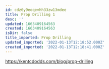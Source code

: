```yaml
---
id: cdz6y9eoqevhh33zw13mdee
title: Prop Drilling 1
desc: ''
updated: 1663409164563
created: 1663409164563
isDir: false
title_imported: Prop Drilling
updated_imported: '2022-01-13T12:18:52.000Z'
created_imported: '2022-01-13T12:18:41.000Z'
---
```


https://kentcdodds.com/blog/prop-drilling